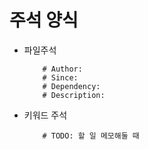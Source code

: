 #

# 주석 양식
- 파일주석  
    ```
        # Author: 
        # Since: 
        # Dependency: 
        # Description:
    ```
- 키워드 주석
    ```
        # TODO: 할 일 메모해둘 때
    ```
